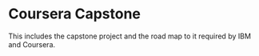 # Coursera Capstone

This includes the capstone project and the road map to it required by IBM and Coursera.
